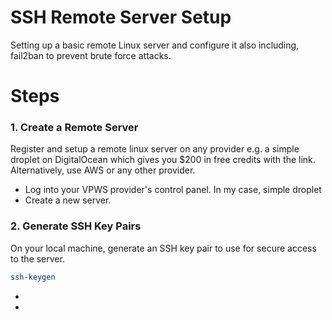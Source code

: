 # SSH Remote Server Setup
Setting up a basic remote Linux server and configure it also including, fail2ban to prevent brute force attacks.

# Steps

### 1. Create a Remote Server
Register and setup a remote linux server on any provider e.g. a simple droplet on DigitalOcean which gives you $200 in free credits with the link. Alternatively, use AWS or any other provider.

- Log into your VPWS provider's control panel. In my case, simple droplet
- Create a new server.

### 2. Generate SSH Key Pairs
On your local machine, generate an SSH key pair to use for secure access to the server.

```bash
ssh-keygen
```

- 
- 
